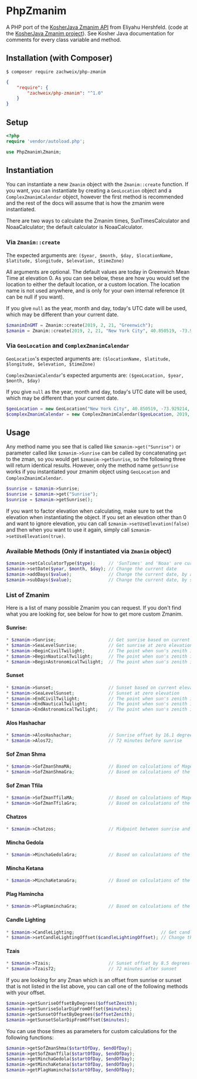 # PhpZmanim
A PHP port of the [KosherJava Zmanim API](https://kosherjava.com) from Eliyahu Hershfeld. (code at the [KosherJava Zmanim project](https://github.com/KosherJava/zmanim)). See Kosher Java documentation for comments for every class variable and method.

## Installation (with Composer)

```
$ composer require zachweix/php-zmanim
```

```json
{
    "require": {
        "zachweix/php-zmanim": "^1.0"
    }
}
```

## Setup

```php
<?php
require 'vendor/autoload.php';

use PhpZmanim\Zmanim;
```

## Instantiation

You can instantiate a new `Zmanim` object with the `Zmanim::create` function. If you want, you can instantiate by creating a `GeoLocation` object and a `ComplexZmanimCalendar` object, however the first method is recommended and the rest of the docs will assume that is how the zmanim were instantiated.

There are two ways to calculate the Zmanim times, SunTimesCalculator and NoaaCalculator; the default calculator is NoaaCalculator.

### Via `Zmanim::create`

The expected arguments are:
`($year, $month, $day, $locationName, $latitude, $longitude, $elevation, $timeZone)`

All arguments are optional. The default values are today in Greenwich Mean Time at elevation 0. As you can see below, these are how you would set the location to either the default location, or a custom location. The location name is not used anywhere, and is only for your own internal reference (it can be null if you want).

If you give `null` as the year, month and day, today's UTC date will be used, which may be different than your current date.

```php
$zmanimInGMT = Zmanim::create(2019, 2, 21, "Greenwich");
$zmanim = Zmanim::create(2019, 2, 21, "New York City", 40.850519, -73.929214, 200, "America/New_York");
```

### Via `GeoLocation` and `ComplexZmanimCalendar`

`GeoLocation`'s expected arguments are:
`($locationName, $latitude, $longitude, $elevation, $timeZone)`

`ComplexZmanimCalendar`'s expected arguments are:
`($geoLocation, $year, $month, $day)`

If you give `null` as the year, month and day, today's UTC date will be used, which may be different than your current date.

```php
$geoLocation = new GeoLocation("New York City", 40.850519, -73.929214, 200, "America/New_York");
$complexZmanimCalendar = new ComplexZmanimCalendar($geoLocation, 2019, 2, 21);
```

## Usage

Any method name you see that is called like `$zmanim->get("Sunrise")` or parameter called like `$zmanim->Sunrise` can be called by concatenating `get` to the zman, so you would get `$zmanim->getSunrise`, so the following three will return identical results. However, only the method name `getSunrise` works if you instantiated your zmanim object using `GeoLocation` and `ComplexZmanimCalendar`.

```php
$sunrise = $zmanim->Sunrise;
$sunrise = $zmanim->get("Sunrise");
$sunrise = $zmanim->getSunrise();
```

If you want to factor elevation when calculating, make sure to set the elevation when instantiating the object. If you set an elevation other than 0 and want to ignore elevation, you can call `$zmanim->setUseElevation(false)` and then when you want to use it again, simply call `$zmanim->setUseElevation(true)`.

### Available Methods (Only if instantiated via `Zmanim` object)

```php
$zmanim->setCalculatorType($type);     // 'SunTimes' and 'Noaa' are currently the only valid calculators
$zmanim->setDate($year, $month, $day); // Change the current date
$zmanim->addDays($value);              // Change the current date, by adding the requested number of days
$zmanim->subDays($value);              // Change the current date, by subtracting the requested number of days
```

### List of Zmanim

Here is a list of many possible Zmanim you can request. If you don't find what you are looking for, see below for how to get more custom Zmanim.

#### Sunrise:
```php
* $zmanim->Sunrise;                    // Get sunrise based on current elevation
* $zmanim->SeaLevelSunrise;            // Get sunrise at zero elevation
* $zmanim->BeginCivilTwilight;         // The point when sun's zenith is at 96 degrees
* $zmanim->BeginNauticalTwilight;      // The point when sun's zenith is at 102 degrees
* $zmanim->BeginAstronomicalTwilight;  // The point when sun's zenith is at 108 degrees
```

#### Sunset
```php
* $zmanim->Sunset;                     // Sunset based on current elevation
* $zmanim->SeaLevelSunset;             // Sunset at zero elevation
* $zmanim->EndCivilTwilight;           // The point when sun's zenith is at 96 degrees
* $zmanim->EndNauticalTwilight;        // The point when sun's zenith is at 102 degrees
* $zmanim->EndAstronomicalTwilight;    // The point when sun's zenith is at 108 degrees
```

#### Alos Hashachar
```php
* $zmanim->AlosHashachar;              // Sunrise offset by 16.1 degrees
* $zmanim->Alos72;                     // 72 minutes before sunrise
```

#### Sof Zman Shma
```php
* $zmanim->SofZmanShmaMA;              // Based on calculations of Magen Avraham
* $zmanim->SofZmanShmaGra;             // Based on calculations of the Gra
```

#### Sof Zman Tfila
```php
* $zmanim->SofZmanTfilaMA;             // Based on calculations of Magen Avraham
* $zmanim->SofZmanTfilaGra;            // Based on calculations of the Gra
```

#### Chatzos
```php
* $zmanim->Chatzos;                    // Midpoint between sunrise and sunset
```

#### Mincha Gedola
```php
* $zmanim->MinchaGedolaGra;            // Based on calculations of the Gra
```

#### Mincha Ketana
```php
* $zmanim->MinchaKetanaGra;            // Based on calculations of the Gra
```

#### Plag Hamincha
```php
* $zmanim->PlagHaminchaGra;            // Based on calculations of the Gra
```

#### Candle Lighting
```php
* $zmanim->CandleLighting;                                 // Get candle lighting time (offset from sea level sunset). Default is 18 minutes
* $zmanim->setCandleLightingOffset($candleLightingOffset); // Change the offset for candle lighting
```

#### Tzais
```php
* $zmanim->Tzais;                      // Sunset offset by 8.5 degrees
* $zmanim->Tzais72;                    // 72 minutes after sunset
```

If you are looking for any Zman which is an offset from sunrise or sunset that is not listed in the list above, you can call one of the following methods with your offset.

```php
$zmanim->getSunriseOffsetByDegrees($offsetZenith);
$zmanim->getSunriseSolarDipFromOffset($minutes);
$zmanim->getSunsetOffsetByDegrees($offsetZenith);
$zmanim->getSunsetSolarDipFromOffset($minutes);
```

You can use those times as parameters for custom calculations for the following functions:

```php
$zmanim->getSofZmanShma($startOfDay, $endOfDay);
$zmanim->getSofZmanTfila($startOfDay, $endOfDay);
$zmanim->getMinchaGedola($startOfDay, $endOfDay);
$zmanim->getMinchaKetana($startOfDay, $endOfDay);
$zmanim->getPlagHamincha($startOfDay, $endOfDay);
```
